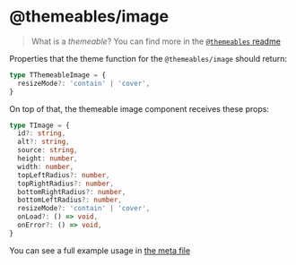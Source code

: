 # @themeables/image

> What is a _themeable_? You can find more in the [`@themeables` readme](..)

Properties that the theme function for the `@themeables/image` should return:

```ts
type TThemeableImage = {
  resizeMode?: 'contain' | 'cover',
}
```

On top of that, the themeable image component receives these props:

```ts
type TImage = {
  id?: string,
  alt?: string,
  source: string,
  height: number,
  width: number,
  topLeftRadius?: number,
  topRightRadius?: number,
  bottomRightRadius?: number,
  bottomLeftRadius?: number,
  resizeMode?: 'contain' | 'cover',
  onLoad?: () => void,
  onError?: () => void,
}
```

You can see a full example usage in [the meta file](meta.tsx)
